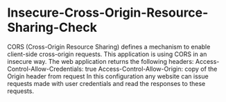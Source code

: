 # Insecure-Cross-Origin-Resource-Sharing-Check
CORS (Cross-Origin Resource Sharing) defines a mechanism to enable client-side cross-origin requests. This application is using CORS in an insecure way. The web application returns the following headers:  Access-Control-Allow-Credentials: true Access-Control-Allow-Origin: copy of the Origin header from request  In this configuration any website can issue requests made with user credentials and read the responses to these requests.
